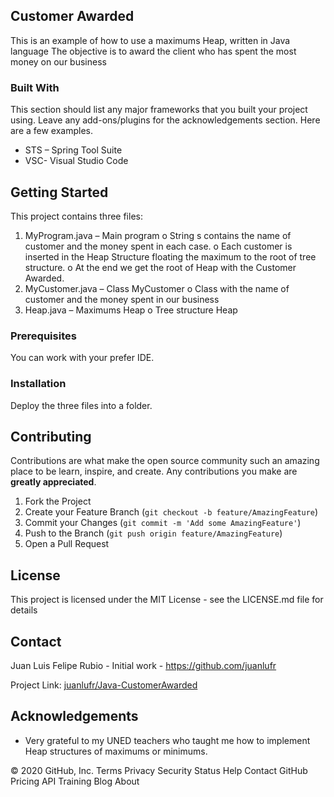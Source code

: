 <!-- CUSTOMER AWARDED -->

## Customer Awarded

This is an example of how to use a maximums Heap, written in Java language
The objective is to award the client who has spent the most money on our business


### Built With
This section should list any major frameworks that you built your project using. Leave any add-ons/plugins for the acknowledgements section. Here are a few examples.
* STS – Spring Tool Suite
* VSC- Visual Studio Code


<!-- GETTING STARTED -->
## Getting Started

This project contains three files:
1.	MyProgram.java – Main program
o	String s contains the name of customer and the money spent in each case.
o	Each customer is inserted in the Heap Structure floating the maximum to the root of tree structure.
o	At the end we get the root of Heap with the Customer Awarded.
2.	MyCustomer.java – Class MyCustomer 
o	Class with the name of customer and the money spent in our business
3.	Heap.java – Maximums Heap
o	Tree structure Heap

### Prerequisites
You can work with your prefer IDE. 


### Installation
Deploy the three files into a folder.


<!-- CONTRIBUTING -->
## Contributing

Contributions are what make the open source community such an amazing place to be learn, inspire, and create. Any contributions you make are **greatly appreciated**.

1. Fork the Project
2. Create your Feature Branch (`git checkout -b feature/AmazingFeature`)
3. Commit your Changes (`git commit -m 'Add some AmazingFeature'`)
4. Push to the Branch (`git push origin feature/AmazingFeature`)
5. Open a Pull Request



<!-- LICENSE -->
## License

This project is licensed under the MIT License - see the LICENSE.md file for details



<!-- CONTACT -->
## Contact

Juan Luis Felipe Rubio - Initial work - https://github.com/juanlufr

Project Link: [juanlufr/Java-CustomerAwarded](https://github.com/juanlufr/Java-CustomerAwarded)



<!-- ACKNOWLEDGEMENTS -->
## Acknowledgements
* Very grateful to my UNED teachers who taught me how to implement Heap structures of maximums or minimums. 


© 2020 GitHub, Inc.
Terms
Privacy
Security
Status
Help
Contact GitHub
Pricing
API
Training
Blog
About
